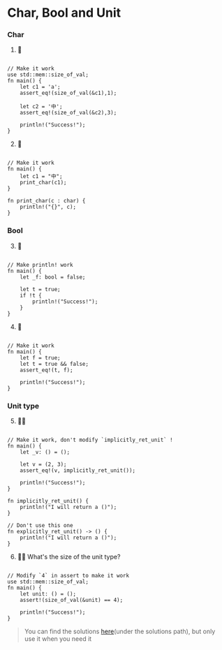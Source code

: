 # Char, Bool and Unit

### Char

1. 🌟

```rust,editable

// Make it work
use std::mem::size_of_val;
fn main() {
    let c1 = 'a';
    assert_eq!(size_of_val(&c1),1);

    let c2 = '中';
    assert_eq!(size_of_val(&c2),3);

    println!("Success!");
}
```

2. 🌟

```rust,editable

// Make it work
fn main() {
    let c1 = "中";
    print_char(c1);
}

fn print_char(c : char) {
    println!("{}", c);
}
```

### Bool

3. 🌟

```rust,editable

// Make println! work
fn main() {
    let _f: bool = false;

    let t = true;
    if !t {
        println!("Success!");
    }
}
```

4. 🌟

```rust,editable

// Make it work
fn main() {
    let f = true;
    let t = true && false;
    assert_eq!(t, f);

    println!("Success!");
}
```

### Unit type

5. 🌟🌟

```rust,editable

// Make it work, don't modify `implicitly_ret_unit` !
fn main() {
    let _v: () = ();

    let v = (2, 3);
    assert_eq!(v, implicitly_ret_unit());

    println!("Success!");
}

fn implicitly_ret_unit() {
    println!("I will return a ()");
}

// Don't use this one
fn explicitly_ret_unit() -> () {
    println!("I will return a ()");
}
```

6. 🌟🌟 What's the size of the unit type?

```rust,editable

// Modify `4` in assert to make it work
use std::mem::size_of_val;
fn main() {
    let unit: () = ();
    assert!(size_of_val(&unit) == 4);

    println!("Success!");
}
```

> You can find the solutions [here](https://github.com/sunface/rust-by-practice)(under the solutions path), but only use it when you need it

